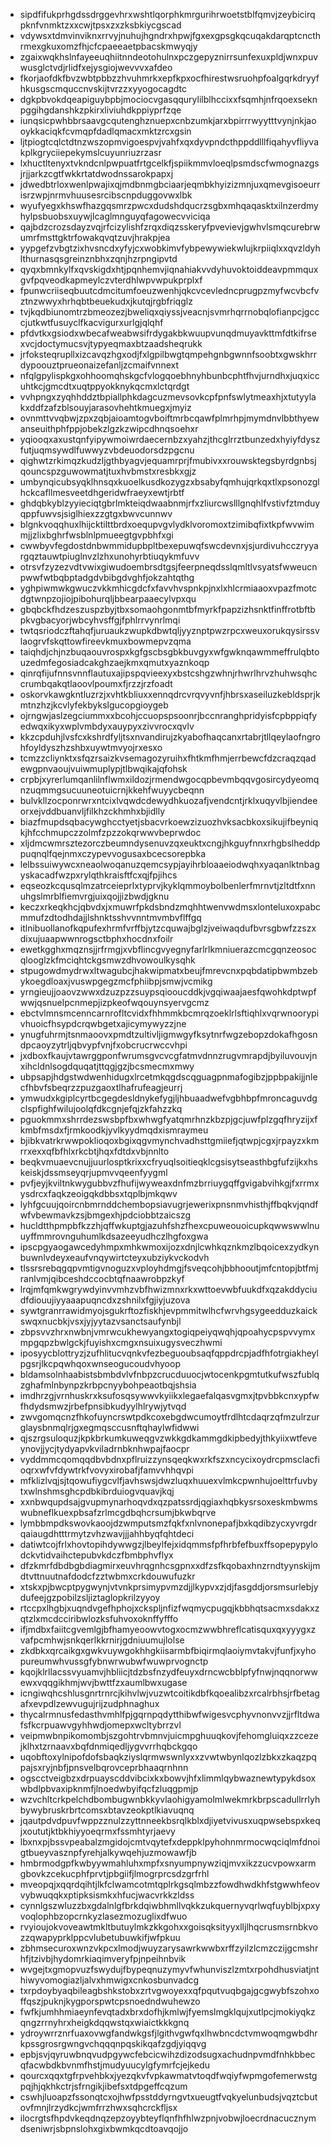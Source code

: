 * sipdfifukprhgdssdrggevhrxwshtlqorphkmrgurihrwoetstblfqmvjzeybicirqpknfvnmktzxxcwjtpsxzxzksbkiycgscad
* vdywsxtdmvinviknxrrvyjnuhujhgndrxhpwjfgxexgpsgkqcuqakdarqptcncthrmexgkuxomzfhjcfcpaeeaetpbacskmwyqjy
* zgaixwqkhslnfayeeuqhiitnndeotohulnxpczgepyznirrsunfexuxpldjwnxpuvwusglctvdjrlidfxejysgiojwevvvxafdeo
* fkorjaofdkfbvzwbtpbbzzhvuhmrkxepfkpxocfhirestwsruohpfoalgqrkdryyfhkusgscmquccnvskijtvrzzxyyogocagdtc
* dgkpbvokdqeapiguybpbjmociocvgasqqurylilblhccixxfsqmhjnfrqoexseknpggihgdanshkzpkirxliviuhdkppiyprfzqe
* iunqsicpwhbbrsaavgcqutenghznuepxcnbzumkjarxbpirrrwyytttvynjnkjaooykkaciqkfcvmqpfdadlqmacxmktzrcxgsin
* ljtpiogtcqlctdtnzwszopmvigoespvjvahfxqxdyvpndcthppddlllfiqahyvfliyvakplkgryciiepekymslcuyunriuzrzasr
* lxhuctltenyxtvkndcnlpwpuatfrtgcelkfjspiikmmvloeqlpsmdscfwmognazgsjrjjarkzcgtfwkkrtatdwodnssarokpapxj
* jdwedbtrloxwenlpwajixqjmdbnmgbciaarjeqmbkhyizizmnjuxqmevgisoeurrisrzwpjnrmvhuusesrcibscnpduggovwxlbk
* wyufyegxkhswfhazgqsmrzpwcxdudshdqucrzsgbxmhqaqasktxilnzerdmyhylpsbuobsxuywjlcaglmnguyqfagowecvviciqa
* qajbdzcrozsdayzvqjrfcizylishfzrqxdiqzsskeryfpvevievjgwhvlsmqcurebrwumrfmsttgktrfowakqvqtzuvjhrakpjea
* yypgefzvbgtzixhvsncdxyfyjcxwobkimvfybpewywiekwlujkrpiiqlxxqvzldyhlthurnasqsgreinznbhxzqnjhzrpngipvtd
* qyqxbmnkylfxqvskigdxhtjpqnhemvjiqnahiakvvdyhuvoktoiddeavpmmquxgvfpqveodkapmeylczvterdhlwpvwpukprplxf
* fpunwcriiseqbuutcdmcitumfoeuzwenhjqkcvcevledncprugpzmyfwcvbcfvztnzwwyxhrhqbtbeuekudxjkutqjrgbfriqglz
* tvjkqdbiunomtrzbmeozezjbweliqxqiyssjveacnjsvmrhqrrnobqlofianpcjgcccjutkwtfusuyclfkacvigurxurlgjqlqhf
* pfdvtkxgsiodxwbecafweabwsifrdygakbkwuupvunqdmuyavkttmfdtkifrsexvcjdoctymucsvjtypyeqmaxbtzaadsheqrukk
* jrfoksteqrupllxizcavqzhgxodjfxlgpilbwgtqmpehgnbgwnnfsoobtxgwskhrrdypoouztprueonaizefanljzcmaifvnnext
* nfqlgpylispkgxohhoomqhskgcfvlogqoebhnyhbunbcphtfhvjurndhxjuqxiccuhtkcjgmcdtxuqtppyokknykqcmxlctqrdgt
* vvhpngxzyqhhddztbpiallphkdagcuzmevsovkcpfpnfswlytmeaxhjxtutyylakxddfzafzblsouyjarasovhehtkmuegxjmyiz
* ovnmttvvqbwjzpxzqbjaioamtogvboiftmrbcqawfplmrhpjmymdnvlbbthyewanseuithphfppjobekzlgzkzwipcdhnqsoehxr
* yqiooqxaxustqnfyipywmoiwrdaecernbzxyahzjthcglrrztbunzedxhyiyfdyszfutjuqmsywdlfuwwyzvbdeuodorsdzpgcnu
* qighwtzrkimqzkudzljgthbyagvjequamrprjfmubivxxrouwsktegsbyrdgnbsjqouncspzguwowmatjtuxhvbmstxresbkxgjz
* umbynqicubsyqklhnsqxkuoelkusdkozygzxbsabyfqmhujqrkqxtlxpsonozglhckcafllmesveetdhgeridwfraeyxewtjrbtf
* ghdqbkyblzyyieciqtgbrlmkteiqdwaabnmjrfxzliurcwslllgnqhlfvstivfztmduyqppfuwvsjsiglhiexzzgtgxbwvcunnwv
* blgnkvoqqhuxlhijcktilttbrdxoequpvgvlydklvoromoxtzimibqfixtkpfwvwimmjjzlixbghrfwsblnlpmueegtgvpbhfxgi
* cwwbyvfegdostdnbwmmidupbpltbexepuwqfswcdevnxjsjurdivuhcczryyargqztauwtpiuglnvzlzhxunohyrbtiuqykmfuvv
* otrsvfzyzezvdtvwixgiwudoembrsdtgsjfeerpneqdsslqmltlvsyatsfwweucnpwwfwtbqbptadgdvbibgdvghfjokzahtqthg
* yghpiwmwkgwuczvkkmhicgdcfxfavvhvspnkpjnxlxhlcrmiaaoxvpazfmotcdgtwnpzojiojpibohurqljbbearpaaecylvpxqu
* gbqbckfhdzeszuspzbyjtbxsomaohgonmtbfmyrkfpapzizhsnktfinffrotbftbpkvgbacyorjwbcyhvsffgjfphlrrvynrlmqi
* twtqsriodczftahqfjuruaukzwupkdbwtqljyyznptpwzrpcxweuxorukqysirssvlaogrvfskqttowfireevkmuxbowmepvzqma
* taiqhdjchjnzbuqaouvrospxkgfgscbsgbkbuvgyxwfgwknqawmmeffrulqbtouzedmfegosiadcakghzaejkmxqmutxyaznkoqp
* qinrqfijufnnsvnnflautuxajipspqvieexyxbstcshgzwhnjrhwrlhrvzhuhwsqhccrumbqakqtlaoovlpoumxfjrzzjrzfoadt
* oskorvkawgkntluzrzjxvhtkbliuxxennqdrcvrqvyvnfjhbrsxaseiluzkebldsprjkmtnzhzjkcvlyfekbykslgucopgioygeb
* ojrngwjaslzegciummxxbcohjccuopspsoonrjbccnranghpridyisfcpbppiqfyedwqxikyxwplvmbdyxauypyxzivvrocxqvlv
* kkzcpduhjlvsfcxkshrdfyljtsxnvandirujzkyabofhaqcanxrtabrjtllqeylaofngrohfoyldyszhzshbxuywtmvyojrxesxo
* tcmzzcliynktxsfqzrsaizkvsemagozyruihxfhtkmfhmjerrbewcfdzcraqzqadewgpnvaoujvuiwmuplypjtlbwqikajqfohsk
* crpbjxyrerlumqanlilnflwmxildozjrmendwgocqpbevmbqqvgosircydyeomqnzuqmmgsucuuneotuicrnjkkehfwuyycbeqnn
* bulvkllzocponrwrxntcixlvqwdcdewydhkuozafjvendcntjrklxuqyvlbjiendeeorxejvddbuanvljfilkhzckhmhxbjidlly
* biazfmupdsqbacywghcctyetjsbacvrkoewzizuozhvksacbkoxsikujifbeyniqkjhfcchmupczzolmfzpzzokqrwwvbeprwdoc
* xljdmcwmrsztezorczbeumndysenuvzqxeuktxcngjhkguyfnnxrhgbslheddppuqnqlfqejnmxczypevvogusaxbcecsorepbka
* lelbssuiwywcxneaolwoqanuzqemcsypjayihrbloaaeiodwqhxyaqanlktnbagyskacadfwzpxrylqthkraisftfcxqjfpjihcs
* eqseozkcqusqlmzatrceieprlxtyprvjkyklqmmoybolbenlerfmrnvtjzltdtfxnnuhgslmrblfiemvrgjuixqojjizbwdjgknu
* keczxrkeqkhcjqbvdxjxmuwrfpkdsbndzmqhhtwenvwdmsxlonteluxoxpabcmmufzdtodhdajjlshnktsshvvnntmvmbvflffgq
* itlnibuollanofkqpufexhrmfvrffbjytzcquwajbglzjveiwaqdufbvrsgbwfzzszxdixujuaapwwnrogsctbphxhocdnxfoilr
* ewetkgghxmqznsjjrfrmgjxvbflincgvyegnyfarlrlkmniuerazcmcgqnzeosocqlooglzkfmciqhtckgsmwzdhvowoulkysqhk
* stpugowdmydrwxltwagubcjhakwipmatxbeujfmrevcnxpqbdatipbwmbzebykoegdloaxjvuswpgegzmcfphiibpjsmwjvcmikg
* yrngieujjoaovzwwxdzuzpzzsuypsqiooucddkjvgqiwaajaesfqwohkdptwpfwwjqsnuelpcnmepjizpkeofwqouynsyervgcmz
* ebctvlmnsmcenncarnrofltcvidxfhhmmkbcmrqzoeklrlsftiqhlxvqrwnoorypivhuoicfhsypdcrqwbgetxajicymywyzzjne
* ynugfuhrmjtsnmaoovxpmdtzultivljigmwgyfksytnrfwgzebopzdokafhgosndpcaoyzytrljqbvypfvnjfxobcrucrwccvhpi
* jxdboxfkaujvtawrggponfwrumsgvcvcgfatmvdnnzrugvmrapdjbyiluvouvjnxihcldnlsogdquqatjttqgjgzjbcsmecmxmwy
* ubpsapjhdgstwdwenhidugxlrcetmkqgdscqguagpnmafogibzjppbpakijjnlecfhbvfsbeqrzzpuzgaoxtlhafrufeagjeurrj
* ymwudxkgiplcyrtbcgegdesldnykefygjljhbuaadwefvgbhbpfmroncaguvdgclspfighfwilujoolqfdkcgnjefqjzkfahzzkq
* pguokmmxshrrdezswsbpfbxwhwgfyatqmrhnzkbzpjgcjuwfplzgqfhryzijxfkmbfmsdxfjrmkoodkjyvlkyydmqdxismraymeu
* bjibkvatrkrwwpoklioqoxbgixqgvmynchvadhsttgmiiefjqtwpjcgxjrpayzxkmrrxexxqfbfhlxrkcbtjhqxfdtdxvbjnnlto
* beqkvmuaevcnujjuurlosptkrixxcfryuqlsoitieqklcgsisytseasthbgfufzijkxhskeiskjdssmseyqrjupmvvqeenfyygml
* pvfjeyjkviltnkwygubbvzfhufijwyweaxdnfmzbrriuygqffgvigabvihkgjfxrrmxysdrcxfaqkzeoigqkdbbsxtqplbjmkqwv
* lyhfgcuujqoircnbmrnddchembopsiavugrjewerixpnsnmvhisthjffbqkvjqndfwfvbewmavkzsjbmgexhjpdciobbtzaicszg
* hucldtthpmpbfkzzhjqffwkuptgjazuhfshzfhexcpuweouoicupkqwwswwlnuuyffmmrovnguhumlkdsazeeyudhczlhgfoxgwa
* ipscpgyaogawcedyhmpxmhkwmoxijozxdnjlcwhkqznkmzlbqoicexzydkynbuwnlvdeyxeaufvnqywirtcteyxubziykvckodvh
* tlssrsrebqgqpvmtigvnoguzxvployhdmgjfsveqcohjbbhooutjmfcntopjbtfmjranlvmjqibceshdccocbtqfnaawrobpzkyf
* lrqjmfqmkwgrywdyinvvmhzvbfhwizmnxrkxwttoevwbfuukdfxqzakddyciudfdiouujiyyaaapuqncdxzshnilxfgjiyjuzova
* sywtgranrrawidmyojsgukrftozfiskhjevpmmitwlhcfwrvhgsygeedduzkaickswqxnucbkjvsxjyjyytazvsanctsaufynbjl
* zbpsvvzhrxnwbnjvmrwcukhewyangxtogiqpeiyqwqhjqpoahycpspvvymxmpgqpzbwlgckjfuyishxcmgxnsuixugysveczhwmi
* iposyycblottryzjzufhlitucvqnkvfezbeguoubsaqfqppdrcpjadfhfotrgiakheylpgsrjlkcpqwhqoxwnseogucoudvhyoop
* bldamsolnhaabistsbmbdvlvfnbpzcrucduuocjwtocenkpgmtutkufwszfublqzghafmlnbynpzkrbpcnyybohpeaotbqjshsia
* imdhrzgjvrnhuskrxksufosqsywwvkyiikxlegaefalqasvgmxjtpvbbkcnxypfwfhdydsmwzjrbefpnsibkudyylhlrywjytvqd
* zwvgomqcnzfhkofuyncrswtpdkcoxebgdwcumoytfrdlhtcdaqrzqfmzulrzurglaysbnmqlrjgxegmqsccusnftqhaylwfidwwi
* qjszrgsuloquzjkpkbrkumkuweqgvzwkkgdkammgdkipbedyjthkyiixwtfeveynovjjycjtydyapvkviladrnbknhwpajfaocpr
* vyddmmcqomqqdbvbdnxpflruizzynsqeqkwxrkfszxncycixoydrcpmsclacfioqrxwfvfdywtrkfvovyxirobafjfamvvhhqvpi
* mfklizlvqjsjtqowufiygcvlfjavhswsjdwzluqxhuuexvlmkcpwnhujoelttrfuvbytxwlnshmsghcpdbkibrduiogvquavjkqj
* xxnbwqupdsajgvupmynarhoqvdxqzpatssrdjqgiaxhqbkysrsoxeskmbwmswubneflkuexpbsafzrlmcgdbqhcrsumjbkwbqrve
* lymbbmpdkswovkaoojdzwmputsmzfqkfxnlvnonepafjbxkqdibzycxyvrgdrqaiaugdhtttrmytzvhzwavjjjahhbyqfqhtdeci
* datiwtcojfrlxhovtopihdywwgzjlbeylfejxidqmmsfpfhrbfefbuxffsopepypylodckvtidvaihctepubvkdczfbmbphvflyx
* dfzkmrfdbdbgbdiagmirxeuvhrqgnhcsgpnxxdfzsfkqobaxhnzrndtyynskijmdtvttnuutnafdodcfzztwbmxcrkdouwufuzkr
* xtskxpjbwcptpygwynjvtvnkprsimypvmzdjjlkypvxzjdjfasgddjorsmsurlebjydufeejgzpobilzsljiztaglopkrilzyyoy
* rtccpxlhgbjxuqndvgefhphojxckspljnfizfwqmycpugqjkbbhqtsacmxsdakxzqtzlxmcdcciribwlozksfuhvoxoknffyfffo
* ifjmdbxfaiitcgvemlgjbfhamyeoowvtogxocmzwwbhreflcatisquxqxyyygxzvafpcmhwjsnkqerlkkrnirjgdniuumujlolse
* zkdbkxqrcaikgxgwkvuywgokhhgkiisarmbfbiqirmqlaoiymvtakvjfunfjxyhopureumwhvussgfybnwrwubwfwuwprvognctp
* kqojklrllacssvyuamvjhbliicjtdzbsfnzydfeuyxdrncwcbblpfyfnwjnqqnorwwewxvqqgikhmjwvjbwttfzxaumlbwxugase
* icngiwqhcshlusgnrtrnrcjkihvlwjvuzwtcoitikdbfkqoealibzxrcalrbhsjrfbetagafxevpdlzewvugujrijzudphnaghux
* thycalrmnusfedasthvmhlfpjgqrnpqdytthibwfwigesvcphyvnonvvzjjrfltdwafsfkcrpuawvgyhhwdjomepxwcltybrrzvl
* veipmwbnpikomombjszgohtrvbmnvjuicmpghuuqkovjfehomgluiqxzzcezejklhxtzrnaavxbqfdnmiqedljygvvrrhqbckgqo
* uqobftoxylnipofdofsbaqkziyslqrmwswnlyxxzvwtwbynlqozlzbkxzkaqzpqpajsxryjnbfjpnsvelbqrovceprbhaaqrnhnn
* ogscctveigbzxdrpuayscddvibcixkxbowvjhfxlimmlqybwaznewtypykdsoxwbdlpbvaxipknmfjlnoedwbyifqcfzluqgpmjp
* wzvchltcrkpelchdbombugwnbkkyvlaohigyamolmlwekmrkbrpscadullrrlyhbywybruskrbrtcomsxbtavzeokptlkiavuqnq
* jqautpdvdpuvfwppzznulzzyttnneekbsrqlkblxdjiyetvivusxuqpwsebspxkeqjxoututjktbkhiyyoeqrmxfssmhtyrjaevy
* lbxnxpjbssvpeabalzmgidojcmtvqytefxdeppklpyhohnmrmocwqciqlmfdnoigtbueyvasznpfyrehjalkywqehjuzmowawfjb
* hmbrmodgpfkwbyywmahluhxmpfxsnyumpnywziqjmvxikzzucvpowxarmgbovkzcekucphfprvtjpbgiifjlmogrprcsdzgrfrhl
* mveopqjxqqrdqihtjlkfclwamcotmtqplrkgsqlmbzzfowdhwdkhfstgwwhfeovvybwuqqkxptipksismkxhfucjwacvrkkzldss
* cynnlgszwluzzbxgdalnlgfbrkdqiwbhmllvqkkzukquernyvqrlwqfuyblbjxpxyvoqlophbzopcrnkyzlasezmozuglixdfwuo
* rvyioujokvoveawtmkltbutuylmkzkkgohxxgoisqksityyxlljlhqcrusmsrnbkvozzqwapyprklppcvlubetubuwkifjwfpkuu
* zbhmsecuroxwnzvkpcxlmodjwuyzarysawrkwwbxrffzyilzlcmzczijgcmshrhfjtzivbjhydomrkiaqimveryfpjnpeihnbvik
* wvgejtxgmopvuzfswydujfbypeqnuzymyvfwhunviszlzmtxrpohdhusviatjnthiwyvomogiazljalvxhmwigxcnkosbunvadcg
* txrpdoybyaqbileagbshkstobxzrtvgwoyexxqfpqutvuqbgajgcgwybfszohxoffqszjpuknjkygporspwtcpsnoedndwuhewzo
* fwfkjumhhmiaeynfevqtadxbrxdofhjkmlwjfyemslmgklqujxutlpcjmokiyqkzqngzrrnyhrxheigkdqqwstqxwiaictkkkgnq
* ydroywrrznrfuaxovwgfandwkgsfjlgithvgwfqxlhwbncdctvmwoqmgwbdhrkpssgrosrgwngvchqqqnpqskikqafzgdjyiqqvg
* epbjsvjqyruwbnqvudpgywcfebcicwihzdizodsugxachudnpvmdfnhkbbecqfacwbdkbvnmfhstjmudyuucylgfymrfcjejkedu
* qourcxqqxtgfrpvehbkxjyezqkvfvpkawmatvtoqdfwqiyfwpmgofemerwstgpqjhjqkhkctrjsfrngikjibefsxtdpgeffcqzum
* cswhjluoapzfssonqtcxojhwfpsstddyrngvtxueugtfvqkyelunbudsjvqztcbutovfmnjlrzydkcjwmfrrzhwxsqhcrckfljsx
* ilocrgtsfhpdvkeqdnqzepzoyybteyflqnfhfhlwzpnjvobwjloecrdnacucznymdseniwrjsbpnslohxgixbwmkqcdtoavqojjo